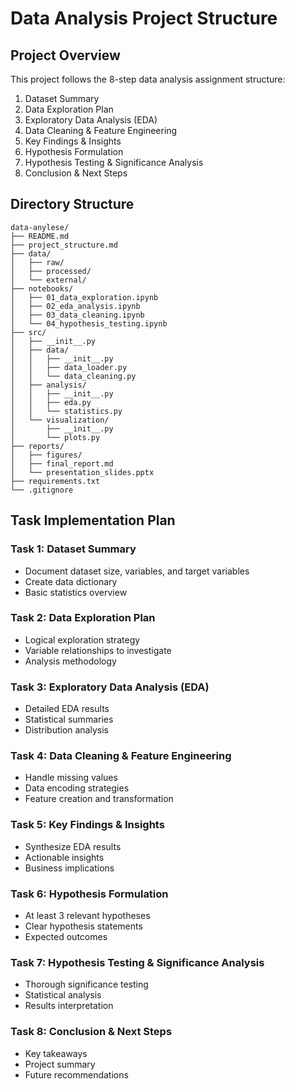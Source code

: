 # Data Analysis Project Structure

## Project Overview
This project follows the 8-step data analysis assignment structure:

1. Dataset Summary
2. Data Exploration Plan
3. Exploratory Data Analysis (EDA)
4. Data Cleaning & Feature Engineering
5. Key Findings & Insights
6. Hypothesis Formulation
7. Hypothesis Testing & Significance Analysis
8. Conclusion & Next Steps

## Directory Structure
```
data-anylese/
├── README.md
├── project_structure.md
├── data/
│   ├── raw/
│   ├── processed/
│   └── external/
├── notebooks/
│   ├── 01_data_exploration.ipynb
│   ├── 02_eda_analysis.ipynb
│   ├── 03_data_cleaning.ipynb
│   └── 04_hypothesis_testing.ipynb
├── src/
│   ├── __init__.py
│   ├── data/
│   │   ├── __init__.py
│   │   ├── data_loader.py
│   │   └── data_cleaning.py
│   ├── analysis/
│   │   ├── __init__.py
│   │   ├── eda.py
│   │   └── statistics.py
│   └── visualization/
│       ├── __init__.py
│       └── plots.py
├── reports/
│   ├── figures/
│   ├── final_report.md
│   └── presentation_slides.pptx
├── requirements.txt
└── .gitignore
```

## Task Implementation Plan

### Task 1: Dataset Summary
- Document dataset size, variables, and target variables
- Create data dictionary
- Basic statistics overview

### Task 2: Data Exploration Plan
- Logical exploration strategy
- Variable relationships to investigate
- Analysis methodology

### Task 3: Exploratory Data Analysis (EDA)
- Detailed EDA results
- Statistical summaries
- Distribution analysis

### Task 4: Data Cleaning & Feature Engineering
- Handle missing values
- Data encoding strategies
- Feature creation and transformation

### Task 5: Key Findings & Insights
- Synthesize EDA results
- Actionable insights
- Business implications

### Task 6: Hypothesis Formulation
- At least 3 relevant hypotheses
- Clear hypothesis statements
- Expected outcomes

### Task 7: Hypothesis Testing & Significance Analysis
- Thorough significance testing
- Statistical analysis
- Results interpretation

### Task 8: Conclusion & Next Steps
- Key takeaways
- Project summary
- Future recommendations

